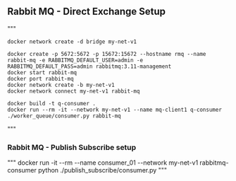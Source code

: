 
## Rabbit MQ - Direct Exchange Setup

""" 
    
    docker network create -d bridge my-net-v1
    
    docker create -p 5672:5672 -p 15672:15672 --hostname rmq --name rabbit-mq -e RABBITMQ_DEFAULT_USER=admin -e RABBITMQ_DEFAULT_PASS=admin rabbitmq:3.11-management
    docker start rabbit-mq
    docker port rabbit-mq
    docker network create -b my-net-v1
    docker network connect my-net-v1 rabbit-mq

    docker build -t q-consumer .
    docker run --rm -it --network my-net-v1 --name mq-client1 q-consumer ./worker_queue/consumer.py rabbit-mq
 """

### Rabbit MQ - Publish Subscribe setup
"""
    docker run -it --rm --name consumer_01 --network my-net-v1 rabbitmq-consumer python ./publish_subscribe/consumer.py
"""
